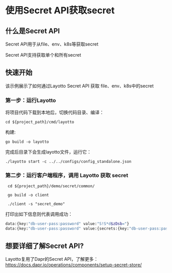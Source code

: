 # 使用Secret API获取secret
## 什么是Secret API
Secret API用于从file、env、k8s等获取secret

Secret API支持获取单个和所有secret
## 快速开始

该示例展示了如何通过Layotto Secret API 获取 file、env、k8s中的secret


### 第一步：运行Layotto

将项目代码下载到本地后，切换代码目录、编译：

```shell
cd ${project_path}/cmd/layotto
```
构建:
```shell @if.not.exist layotto
go build -o layotto
```
完成后目录下会生成layotto文件，运行它：

```shell @background
./layotto start -c ../../configs/config_standalone.json
```

### 第二步：运行客户端程序，调用 Layotto 获取 secret

```shell
 cd ${project_path}/demo/secret/common/
```

```shell @if.not.exist client
 go build -o client
```
```shell
 ./client -s "secret_demo"
```

打印出如下信息则代表调用成功：

```bash
data:{key:"db-user-pass:password" value:"S!S*d$zDsb="}
data:{key:"db-user-pass:password" value:{secrets:{key:"db-user-pass:password" value:"S!S*d$zDsb="}}} data:{key:"db-user-pass:username" value:{secrets:{key:"db-user-pass:username" value:"devuser"}}}
```


## 想要详细了解Secret API?
Layotto复用了Dapr的Secret API，了解更多：https://docs.dapr.io/operations/components/setup-secret-store/
